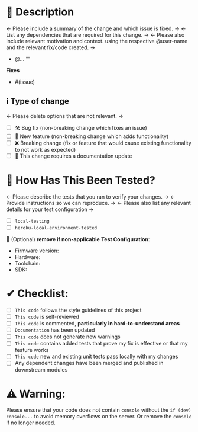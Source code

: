 # 📃 Description

<- Please include a summary of the change and which issue is fixed. ->
<- List any dependencies that are required for this change. ->
<- Please also include relevant motivation and context. using the respective @user-name and the relevant fix/code created. ->

- @... "<what-has-been-done>"

**Fixes** 

- #(issue)

## ℹ Type of change

<- Please delete options that are not relevant. ->

- [ ] 🛠 Bug fix (non-breaking change which fixes an issue)
- [ ] 🚀 New feature (non-breaking change which adds functionality)
- [ ] ❌ Breaking change (fix or feature that would cause existing functionality to not work as expected)
- [ ] 📃 This change requires a documentation update

# 🧰 How Has This Been Tested?

<- Please describe the tests that you ran to verify your changes. -> 
<- Provide instructions so we can reproduce. -> 
<- Please also list any relevant details for your test configuration ->

- [ ] `local-testing`
- [ ] `heroku-local-environment-tested`

🔽 (Optional) __remove if non-applicable__
**Test Configuration**:
* Firmware version:
* Hardware:
* Toolchain:
* SDK:

# ✔ Checklist:

- [ ] `This code` follows the style guidelines of this project
- [ ] `This code` is self-reviewed
- [ ] `This code` is commented, __particularly in hard-to-understand areas__
- [ ] `Documentation` has been updated
- [ ] `This code` does not generate new warnings
- [ ] `This code` contains added tests that prove my fix is effective or that my feature works
- [ ] `This code` new and existing unit tests pass locally with my changes
- [ ] Any dependent changes have been merged and published in downstream modules

# ⚠ Warning:

Please ensure that your code does not contain `console` without the `if (dev) console...`
to avoid memory overflows on the server. Or remove the `console` if no longer needed.